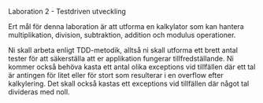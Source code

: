 Laboration 2 - Testdriven utveckling

Ert mål för denna laboration är att utforma en kalkylator som kan hantera multiplikation, division, subtraktion, addition och modulus operationer. 

Ni skall arbeta enligt TDD-metodik, alltså ni skall utforma ett brett antal tester för att säkerställa att er applikation fungerar tillfredställande. Ni kommer också behöva kasta ett antal olika exceptions vid tillfällen där ett tal är antingen för litet eller för stort som resulterar i en overflow efter kalkylering. Det skall också kastas ett exceptions vid tillfällen där något tal divideras med noll.
